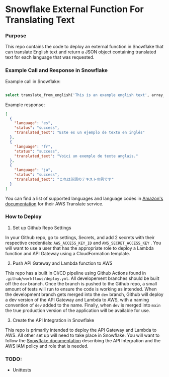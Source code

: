 # Snowflake External Function For Translating Text

### Purpose

This repo contains the code to deploy an external function in Snowflake that can translate English text and return a JSON object containing translated text for each language that was requested.

### Example Call and Response in Snowflake

Example call in Snowflake:

```SQL

select translate_from_english('This is an example english text', array_construct('es','fr', 'ja'));

```

Example response:

```JSON
[
  {
    "language": "es",
    "status": "success",
    "translated_text": "Este es un ejemplo de texto en inglés"
  },
  {
    "language": "fr",
    "status": "success",
    "translated_text": "Voici un exemple de texte anglais."
  },
  {
    "language": "ja",
    "status": "success",
    "translated_text": "これは英語のテキストの例です"
  }
]

```

You can find a list of supported languages and language codes in [Amazon's documentation](https://docs.aws.amazon.com/translate/latest/dg/what-is.html#what-is-languages) for their AWS Translate service.

### How to Deploy

1. Set up Github Repo Settings

In your Github repo, go to settings, Secrets, and add 2 secrets with their respective credentials: `AWS_ACCESS_KEY_ID` and `AWS_SECRET_ACCESS_KEY` . You will want to use a user that has the appropriate role to deploy a Lambda function and API Gateway using a CloudFormation template.

2. Push API Gateway and Lambda function to AWS

This repo has a built in CI/CD pipeline using Github Actions found in `.github/workflows/deploy.yml`. All developement branches should be built off the `dev` branch. Once the branch is pushed to the Github repo, a small amount of tests will run to ensure the code is working as intended. When the development branch gets merged into the `dev` branch, Github will deploy a dev version of the API Gateway and Lambda to AWS, with a naming convention of `dev` added to the name. Finally, when `dev` is merged into `main` the true production version of the application will be available for use.

3. Create the API Integration in Snowflake

This repo is primarily intended to deploy the API Gateway and Lambda to AWS. All other set up will need to take place in Snowflake. You will want to follow the [Snowflake documentation](https://docs.snowflake.com/en/sql-reference/external-functions-creating-aws-common-api-integration.html) describing the API Integration and the AWS IAM policy and role that is needed.

### TODO:
* Unittests